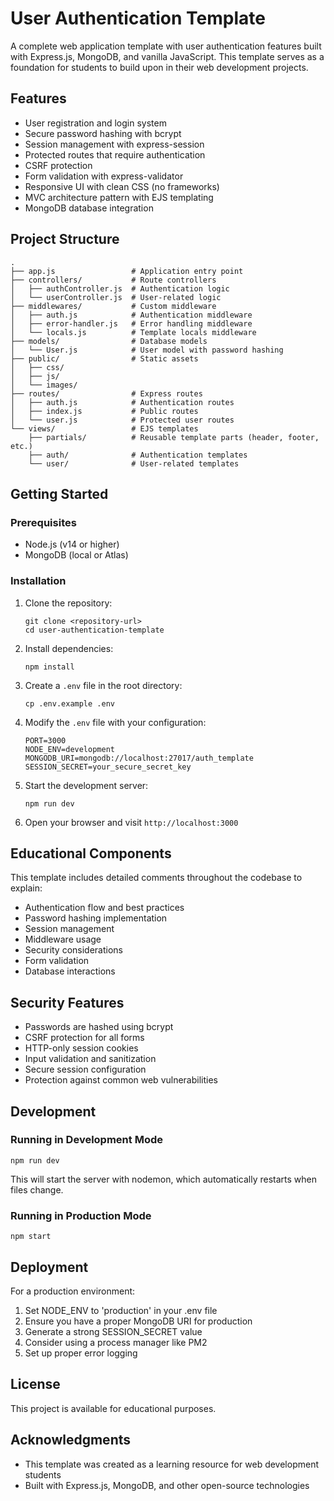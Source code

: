 # User Authentication Template

A complete web application template with user authentication features built with Express.js, MongoDB, and vanilla JavaScript. This template serves as a foundation for students to build upon in their web development projects.

## Features

- User registration and login system
- Secure password hashing with bcrypt
- Session management with express-session
- Protected routes that require authentication
- CSRF protection
- Form validation with express-validator
- Responsive UI with clean CSS (no frameworks)
- MVC architecture pattern with EJS templating
- MongoDB database integration

## Project Structure

```
.
├── app.js                 # Application entry point
├── controllers/           # Route controllers
│   ├── authController.js  # Authentication logic
│   └── userController.js  # User-related logic
├── middlewares/           # Custom middleware
│   ├── auth.js            # Authentication middleware
│   ├── error-handler.js   # Error handling middleware
│   └── locals.js          # Template locals middleware
├── models/                # Database models
│   └── User.js            # User model with password hashing
├── public/                # Static assets
│   ├── css/
│   ├── js/
│   └── images/
├── routes/                # Express routes
│   ├── auth.js            # Authentication routes
│   ├── index.js           # Public routes
│   └── user.js            # Protected user routes
└── views/                 # EJS templates
    ├── partials/          # Reusable template parts (header, footer, etc.)
    ├── auth/              # Authentication templates
    └── user/              # User-related templates
```

## Getting Started

### Prerequisites

- Node.js (v14 or higher)
- MongoDB (local or Atlas)

### Installation

1. Clone the repository:
   ```
   git clone <repository-url>
   cd user-authentication-template
   ```

2. Install dependencies:
   ```
   npm install
   ```

3. Create a `.env` file in the root directory:
   ```
   cp .env.example .env
   ```

4. Modify the `.env` file with your configuration:
   ```
   PORT=3000
   NODE_ENV=development
   MONGODB_URI=mongodb://localhost:27017/auth_template
   SESSION_SECRET=your_secure_secret_key
   ```

5. Start the development server:
   ```
   npm run dev
   ```

6. Open your browser and visit `http://localhost:3000`

## Educational Components

This template includes detailed comments throughout the codebase to explain:

- Authentication flow and best practices
- Password hashing implementation
- Session management
- Middleware usage
- Security considerations
- Form validation
- Database interactions

## Security Features

- Passwords are hashed using bcrypt
- CSRF protection for all forms
- HTTP-only session cookies
- Input validation and sanitization
- Secure session configuration
- Protection against common web vulnerabilities

## Development

### Running in Development Mode

```
npm run dev
```

This will start the server with nodemon, which automatically restarts when files change.

### Running in Production Mode

```
npm start
```

## Deployment

For a production environment:

1. Set NODE_ENV to 'production' in your .env file
2. Ensure you have a proper MongoDB URI for production
3. Generate a strong SESSION_SECRET value
4. Consider using a process manager like PM2
5. Set up proper error logging

## License

This project is available for educational purposes.

## Acknowledgments

- This template was created as a learning resource for web development students
- Built with Express.js, MongoDB, and other open-source technologies